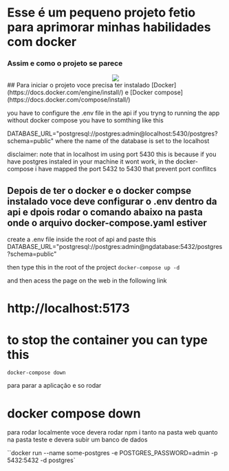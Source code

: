 # Esse é um pequeno projeto fetio para aprimorar minhas habilidades com docker

### Assim e como o projeto se parece
<div align="center">
<img src="https://github.com/GuilhermeW1/dokerized-fullstack/assets/88466173/0533c89c-a1d1-485a-a8ec-d5069c546435"/>
</div>
## Para iniciar o projeto voce precisa ter instalado [Docker](https://docs.docker.com/engine/install/) e [Docker compose](https://docs.docker.com/compose/install/)

you have to configure the .env file in the api
if you tryng to running the app without docker compose you have to somthing like this

DATABASE_URL="postgresql://postgres:admin@localhost:5430/postgres?schema=public" 
where the name of the database is set to the localhost


disclaimer: note that in localhost im using port 5430 this is because if you have postgres instaled in your machine it 
wont work, in the docker-compose i have mapped the port 5432 to 5430 that prevent port conflitcs 
## Depois de ter o docker e o docker compse instalado voce deve configurar o .env dentro da api e dpois rodar o comando abaixo na pasta onde o arquivo docker-compose.yaml estiver

create a .env file inside the root of api and paste this
DATABASE_URL="postgresql://postgres:admin@ngdatabase:5432/postgres?schema=public" 

then type this in the root of the project
`` docker-compose up -d ``

and then acess the page on the web in the following link
# http://localhost:5173

# to stop the container you can type this
`` docker-compose down ``


para parar a aplicação e so rodar

# docker compose down

para rodar localmente voce devera rodar npm i tanto na pasta web quanto na pasta teste
e devera subir um banco de dados

``docker run --name some-postgres -e POSTGRES_PASSWORD=admin -p 5432:5432  -d postgres`
